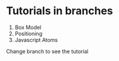 # Tutorials in branches

1. Box Model
2. Positioning
3. Javascript Atoms

Change branch to see the tutorial
